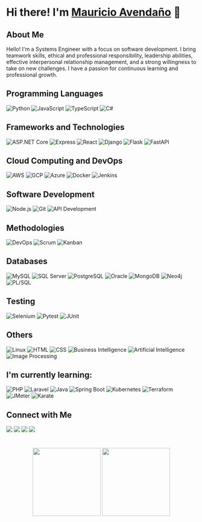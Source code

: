 # Hi there! I'm [Mauricio Avendaño](https://github.com/Sirmauricio10000/Sirmauricio10000) 👋

## About Me
Hello! I'm a Systems Engineer with a focus on software development. I bring teamwork skills, ethical and professional responsibility, leadership abilities, effective interpersonal relationship management, and a strong willingness to take on new challenges. I have a passion for continuous learning and professional growth.

## Programming Languages
![Python](https://img.shields.io/badge/Python-3776AB?style=for-the-badge&logo=python&logoColor=white)
![JavaScript](https://img.shields.io/badge/JavaScript-F7DF1E?style=for-the-badge&logo=javascript&logoColor=black)
![TypeScript](https://img.shields.io/badge/TypeScript-3178C6?style=for-the-badge&logo=typescript&logoColor=white)
![C#](https://img.shields.io/badge/C%23-239120?style=for-the-badge&logo=c-sharp&logoColor=white)

## Frameworks and Technologies
![ASP.NET Core](https://img.shields.io/badge/ASP.NET%20Core-512BD4?style=for-the-badge&logo=.net&logoColor=white)
![Express](https://img.shields.io/badge/Express-000000?style=for-the-badge&logo=express&logoColor=white)
![React](https://img.shields.io/badge/React-61DAFB?style=for-the-badge&logo=react&logoColor=black)
![Django](https://img.shields.io/badge/Django-092E20?style=for-the-badge&logo=django&logoColor=white)
![Flask](https://img.shields.io/badge/Flask-000000?style=for-the-badge&logo=flask&logoColor=white)
![FastAPI](https://img.shields.io/badge/FastAPI-009688?style=for-the-badge&logo=fastapi&logoColor=white)

## Cloud Computing and DevOps
![AWS](https://img.shields.io/badge/AWS-232F3E?style=for-the-badge&logo=amazon-aws&logoColor=white)
![GCP](https://img.shields.io/badge/GCP-4285F4?style=for-the-badge&logo=google-cloud&logoColor=white)
![Azure](https://img.shields.io/badge/Azure-0089D6?style=for-the-badge&logo=microsoft-azure&logoColor=white)
![Docker](https://img.shields.io/badge/Docker-2496ED?style=for-the-badge&logo=docker&logoColor=white)
![Jenkins](https://img.shields.io/badge/Jenkins-D24939?style=for-the-badge&logo=jenkins&logoColor=white)

## Software Development
![Node.js](https://img.shields.io/badge/Node.js-339933?style=for-the-badge&logo=node.js&logoColor=white)
![Git](https://img.shields.io/badge/Git-F05032?style=for-the-badge&logo=git&logoColor=white)
![API Development](https://img.shields.io/badge/API_Development-009688?style=for-the-badge&logo=postman&logoColor=white)

## Methodologies
![DevOps](https://img.shields.io/badge/DevOps-333333?style=for-the-badge&logo=dev.to&logoColor=white)
![Scrum](https://img.shields.io/badge/Scrum-6DB33F?style=for-the-badge&logo=scrumalliance&logoColor=white)
![Kanban](https://img.shields.io/badge/Kanban-009688?style=for-the-badge&logo=leanpub&logoColor=white)

## Databases
![MySQL](https://img.shields.io/badge/MySQL-4479A1?style=for-the-badge&logo=mysql&logoColor=white)
![SQL Server](https://img.shields.io/badge/SQL_Server-CC2927?style=for-the-badge&logo=microsoft-sql-server&logoColor=white)
![PostgreSQL](https://img.shields.io/badge/PostgreSQL-336791?style=for-the-badge&logo=postgresql&logoColor=white)
![Oracle](https://img.shields.io/badge/Oracle-F80000?style=for-the-badge&logo=oracle&logoColor=white)
![MongoDB](https://img.shields.io/badge/MongoDB-47A248?style=for-the-badge&logo=mongodb&logoColor=white)
![Neo4j](https://img.shields.io/badge/Neo4j-008CC1?style=for-the-badge&logo=neo4j&logoColor=white)
![PL/SQL](https://img.shields.io/badge/PL_SQL-FF4515?style=for-the-badge&logo=oracle&logoColor=white)

## Testing
![Selenium](https://img.shields.io/badge/Selenium-43B02A?style=for-the-badge&logo=selenium&logoColor=white)
![Pytest](https://img.shields.io/badge/Pytest-0A9EDC?style=for-the-badge&logo=python&logoColor=white)
![JUnit](https://img.shields.io/badge/JUnit-25A162?style=for-the-badge&logo=junit5&logoColor=white)

## Others
![Linux](https://img.shields.io/badge/Linux-FCC624?style=for-the-badge&logo=linux&logoColor=black)
![HTML](https://img.shields.io/badge/HTML-E34F26?style=for-the-badge&logo=html5&logoColor=white)
![CSS](https://img.shields.io/badge/CSS-1572B6?style=for-the-badge&logo=css3&logoColor=white)
![Business Intelligence](https://img.shields.io/badge/Business_Intelligence-FFA500?style=for-the-badge&logo=tableau&logoColor=white)
![Artificial Intelligence](https://img.shields.io/badge/Artificial_Intelligence-33CC33?style=for-the-badge&logo=python&logoColor=white)
![Image Processing](https://img.shields.io/badge/Image%20Processing-FFD700?style=for-the-badge&logo=image&logoColor=white)

## I'm currently learning:
![PHP](https://img.shields.io/badge/PHP-777BB4?style=for-the-badge&logo=php&logoColor=white)
![Laravel](https://img.shields.io/badge/Laravel-FF2D20?style=for-the-badge&logo=laravel&logoColor=white)
![Java](https://img.shields.io/badge/Java-007396?style=for-the-badge&logo=java&logoColor=white)
![Spring Boot](https://img.shields.io/badge/Spring%20Boot-6DB33F?style=for-the-badge&logo=spring&logoColor=white)
![Kubernetes](https://img.shields.io/badge/Kubernetes-326CE5?style=for-the-badge&logo=kubernetes&logoColor=white)
![Terraform](https://img.shields.io/badge/Terraform-623CE4?style=for-the-badge&logo=terraform&logoColor=white)
![JMeter](https://img.shields.io/badge/JMeter-D22128?style=for-the-badge&logo=apachejmeter&logoColor=white)
![Karate](https://img.shields.io/badge/Karate-000000?style=for-the-badge&logo=karate&logoColor=white)


## Connect with Me
[<img src="https://img.shields.io/badge/website-%23.svg?&style=for-the-badge&logo=github&logoColor=white&color=black">](https://github.com/Sirmauricio10000) [<img src="https://img.shields.io/badge/linkedin-%2312100E.svg?&style=for-the-badge&logo=linkedin&logoColor=white&color=blue" />](https://www.linkedin.com/in/mauricio-avenda%C3%B1o-gonzalez-00032821b/) [<img src="https://img.shields.io/badge/whatsapp-%25.svg?&style=for-the-badge&logo=whatsapp&logoColor=white&color=green" />](https://api.whatsapp.com/send?phone=573044787583) [<img src="https://img.shields.io/badge/email-%2312100E.svg?&style=for-the-badge&logo=mail.ru&logoColor=white&color=red" />](mailto:mauricio1907_5@outlook.com)



#
#

<div align="center">
  <img  height="180rem" src="https://github-readme-stats.vercel.app/api?username=sirmauricio10000&count_private&show_icons=true&include_all_commits=true&hide_border=true&theme=react"/>
  <img height="180rem"  src="https://github-readme-stats.vercel.app/api/top-langs/?username=sirmauricio10000&layout=compact&hide_border=true&theme=react&langs_count=10" />
</div>
